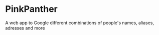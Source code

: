 PinkPanther
===========

A web app to Google different combinations of people's names, aliases, adresses and more
